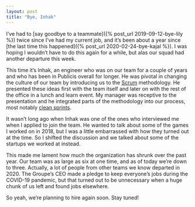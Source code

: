 ```yaml
---
layout: post
title: "Bye, Inhak"
---
```


I’ve had to [say goodbye to a teammate]({% post_url 2019-09-12-bye-lily %}) twice since I’ve had my current job, and it’s been about a year since [the last time this happened]({% post_url 2020-02-24-bye-kajal %}). I was hoping I wouldn’t have to do this again for a while, but alas our squad had another departure this week.

This time it’s Inhak, an engineer who was on our team for a couple of years and who has been in Publicis overall for longer. He was pivotal in changing the culture of our team by introducing us to the [Scrum](https://www.scruminc.com/new-scrum-the-book/) methodology. He presented these ideas first with the team itself and later on with the rest of the office in a lunch and learn event. My manager was receptive to the presentation and he integrated parts of the methodology into our process, most notably [clean sprints](https://redgreenrepeat.com/2021/02/05/clean-sprints-how-i-help-my-team-get-to-them/).

It wasn’t long ago when Inhak was one of the ones who interviewed me when I applied to join the team. He wanted to talk about some of the games I worked on in 2018, but I was a little embarrassed with how they turned out at the time. So I shifted the discussion and we talked about some of the startups we worked at instead.

This made me lament how much the organization has shrunk over the past year. Our team was as large as six at one time, and as of today we’re down to three. Actually, a lot of people from other teams we know departed in 2020. The Groupe’s CEO made a pledge to keep everyone’s jobs during the COVID-19 pandemic, but that turned out to be unnecessary when a huge chunk of us left and found jobs elsewhere.

So yeah, we’re planning to hire again soon. Stay tuned!
